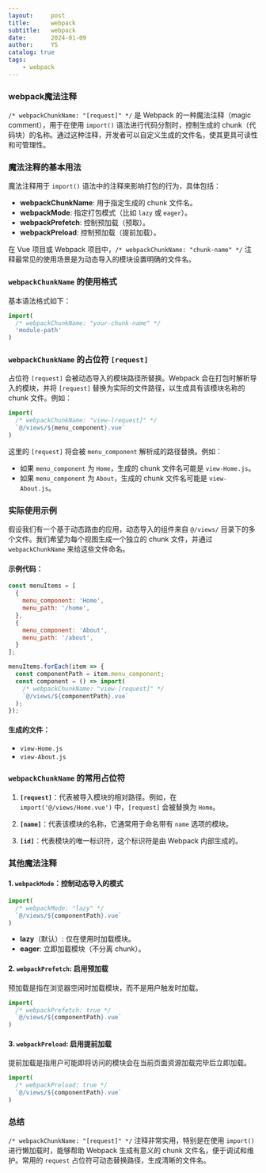 ```yaml
---
layout:     post
title:      webpack
subtitle:   webpack
date:       2024-01-09
author:     YS
catalog: true
tags:
    - webpack
---
```

### webpack魔法注释

`/* webpackChunkName: "[request]" */` 是 Webpack 的一种魔法注释（magic comment），用于在使用 `import()` 语法进行代码分割时，控制生成的 chunk（代码块）的名称。通过这种注释，开发者可以自定义生成的文件名，使其更具可读性和可管理性。

### 魔法注释的基本用法

魔法注释用于 `import()` 语法中的注释来影响打包的行为，具体包括：
- **webpackChunkName**: 用于指定生成的 chunk 文件名。
- **webpackMode**: 指定打包模式（比如 `lazy` 或 `eager`）。
- **webpackPrefetch**: 控制预加载（预取）。
- **webpackPreload**: 控制预加载（提前加载）。

在 Vue 项目或 Webpack 项目中，`/* webpackChunkName: "chunk-name" */` 注释最常见的使用场景是为动态导入的模块设置明确的文件名。

### `webpackChunkName` 的使用格式

基本语法格式如下：

```js
import(
  /* webpackChunkName: "your-chunk-name" */ 
  'module-path'
)
```

### `webpackChunkName` 的占位符 `[request]`

占位符 `[request]` 会被动态导入的模块路径所替换。Webpack 会在打包时解析导入的模块，并将 `[request]` 替换为实际的文件路径，以生成具有该模块名称的 chunk 文件。例如：

```js
import(
  /* webpackChunkName: "view-[request]" */ 
  `@/views/${menu_component}.vue`
)
```

这里的 `[request]` 将会被 `menu_component` 解析成的路径替换。例如：
- 如果 `menu_component` 为 `Home`，生成的 chunk 文件名可能是 `view-Home.js`。
- 如果 `menu_component` 为 `About`，生成的 chunk 文件名可能是 `view-About.js`。

### 实际使用示例

假设我们有一个基于动态路由的应用，动态导入的组件来自 `@/views/` 目录下的多个文件。我们希望为每个视图生成一个独立的 chunk 文件，并通过 `webpackChunkName` 来给这些文件命名。

#### 示例代码：

```js
const menuItems = [
  {
    menu_component: 'Home',
    menu_path: '/home',
  },
  {
    menu_component: 'About',
    menu_path: '/about',
  }
];

menuItems.forEach(item => {
  const componentPath = item.menu_component;
  const component = () => import(
    /* webpackChunkName: "view-[request]" */ 
    `@/views/${componentPath}.vue`
  );
});
```

#### 生成的文件：

- `view-Home.js`
- `view-About.js`

### `webpackChunkName` 的常用占位符

1. **`[request]`**：代表被导入模块的相对路径。例如，在 `import('@/views/Home.vue')` 中，`[request]` 会被替换为 `Home`。
   
2. **`[name]`**：代表该模块的名称，它通常用于命名带有 `name` 选项的模块。
   
3. **`[id]`**：代表模块的唯一标识符，这个标识符是由 Webpack 内部生成的。

### 其他魔法注释

#### 1. `webpackMode`：控制动态导入的模式

```js
import(
  /* webpackMode: "lazy" */
  `@/views/${componentPath}.vue`
)
```

- **lazy**（默认）: 仅在使用时加载模块。
- **eager**: 立即加载模块（不分离 chunk）。

#### 2. `webpackPrefetch`: 启用预加载

预加载是指在浏览器空闲时加载模块，而不是用户触发时加载。

```js
import(
  /* webpackPrefetch: true */
  `@/views/${componentPath}.vue`
)
```

#### 3. `webpackPreload`: 启用提前加载

提前加载是指用户可能即将访问的模块会在当前页面资源加载完毕后立即加载。

```js
import(
  /* webpackPreload: true */
  `@/views/${componentPath}.vue`
)
```

### 总结

`/* webpackChunkName: "[request]" */` 注释非常实用，特别是在使用 `import()` 进行懒加载时，能够帮助 Webpack 生成有意义的 chunk 文件名，便于调试和维护。常用的 `request` 占位符可动态替换路径，生成清晰的文件名。